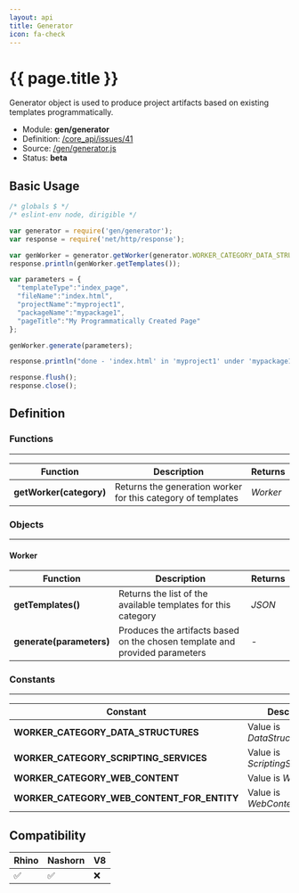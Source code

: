 ```yaml
---
layout: api
title: Generator
icon: fa-check
---
```


{{ page.title }}
===

Generator object is used to produce project artifacts based on existing templates programmatically.

- Module: **gen/generator**
- Definition: [/core_api/issues/41](https://github.com/dirigiblelabs/core_api/issues/41)
- Source: [/gen/generator.js](https://github.com/dirigiblelabs/core_api/blob/master/core_api/ScriptingServices/gen/generator.js)
- Status: **beta**

Basic Usage
---

```javascript
/* globals $ */
/* eslint-env node, dirigible */

var generator = require('gen/generator');
var response = require('net/http/response');

var genWorker = generator.getWorker(generator.WORKER_CATEGORY_DATA_STRUCTURES);
response.println(genWorker.getTemplates());

var parameters = {
  "templateType":"index_page",
  "fileName":"index.html",
  "projectName":"myproject1",
  "packageName":"mypackage1",
  "pageTitle":"My Programmatically Created Page"
};

genWorker.generate(parameters);

response.println("done - 'index.html' in 'myproject1' under 'mypackage1'");

response.flush();
response.close();
```


Definition
---

### Functions

---

Function     | Description | Returns
------------ | ----------- | --------
**getWorker(category)**   | Returns the generation worker for this category of templates | *Worker*


### Objects

---

#### Worker

Function     | Description | Returns
------------ | ----------- | --------
**getTemplates()**   | Returns the list of the available templates for this category | *JSON*
**generate(parameters)**   | Produces the artifacts based on the chosen template and provided parameters | *-*



### Constants

---

Constant     | Description | Type
------------ | ----------- | --------
**WORKER_CATEGORY_DATA_STRUCTURES**   | Value is *DataStructures* | *string*
**WORKER_CATEGORY_SCRIPTING_SERVICES**   | Value is *ScriptingServices* | *string*
**WORKER_CATEGORY_WEB_CONTENT**   | Value is *WebContent* | *string*
**WORKER_CATEGORY_WEB_CONTENT_FOR_ENTITY**   | Value is *WebContentForEntity* | *string*


Compatibility
---

Rhino | Nashorn | V8
----- | ------- | --------
 ✅  | ✅  | ❌

